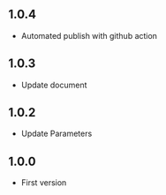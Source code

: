 ## 1.0.4

* Automated publish with github action

## 1.0.3

* Update document

## 1.0.2

* Update Parameters

## 1.0.0

* First version
